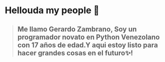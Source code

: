 # Hellouda my people 🐤

>## Me llamo Gerardo Zambrano, Soy un programador novato en Python Venezolano con 17 años de edad.Y aqui estoy listo para hacer grandes cosas en el futuro✨!

<!--
**edgarr23/edgarr23** is a ✨ _special_ ✨ repository because its `README.md` (this file) appears on your GitHub profile.

Here are some ideas to get you started:

- 🔭 I’m currently working on ...
- 🌱 I’m currently learning ...
- 👯 I’m looking to collaborate on ...
- 🤔 I’m looking for help with ...
- 💬 Ask me about ...
- 📫 How to reach me: ...
- 😄 Pronouns: ...
- ⚡ Fun fact: ...
-->
